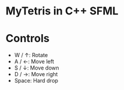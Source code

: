 ﻿# MyTetris in C++ SFML

# Controls
  - W / ↑: Rotate
  - A / ←: Move left
  - S / ↓: Move down
  - D / →: Move right
  - Space: Hard drop